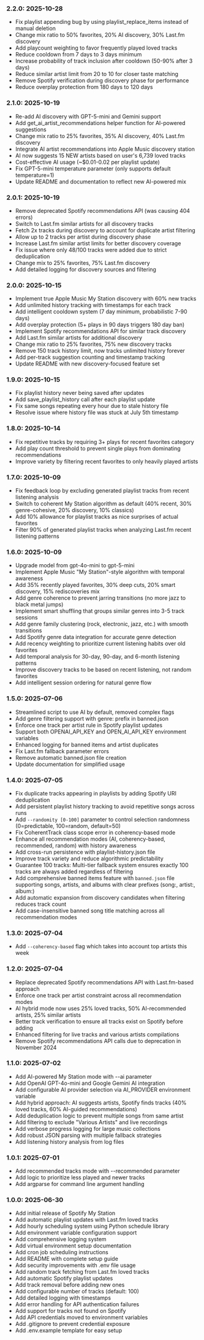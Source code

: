 ### 2.2.0: 2025-10-28

* Fix playlist appending bug by using playlist_replace_items instead of manual deletion
* Change mix ratio to 50% favorites, 20% AI discovery, 30% Last.fm discovery
* Add playcount weighting to favor frequently played loved tracks
* Reduce cooldown from 7 days to 3 days minimum
* Increase probability of track inclusion after cooldown (50-90% after 3 days)
* Reduce similar artist limit from 20 to 10 for closer taste matching
* Remove Spotify verification during discovery phase for performance
* Reduce overplay protection from 180 days to 120 days

### 2.1.0: 2025-10-19

* Re-add AI discovery with GPT-5-mini and Gemini support
* Add get_ai_artist_recommendations helper function for AI-powered suggestions
* Change mix ratio to 25% favorites, 35% AI discovery, 40% Last.fm discovery
* Integrate AI artist recommendations into Apple Music discovery station
* AI now suggests 15 NEW artists based on user's 6,739 loved tracks
* Cost-effective AI usage (~$0.01-0.02 per playlist update)
* Fix GPT-5-mini temperature parameter (only supports default temperature=1)
* Update README and documentation to reflect new AI-powered mix

### 2.0.1: 2025-10-19

* Remove deprecated Spotify recommendations API (was causing 404 errors)
* Switch to Last.fm similar artists for all discovery tracks
* Fetch 2x tracks during discovery to account for duplicate artist filtering
* Allow up to 2 tracks per artist during discovery phase
* Increase Last.fm similar artist limits for better discovery coverage
* Fix issue where only 48/100 tracks were added due to strict deduplication
* Change mix to 25% favorites, 75% Last.fm discovery
* Add detailed logging for discovery sources and filtering

### 2.0.0: 2025-10-15

* Implement true Apple Music My Station discovery with 60% new tracks
* Add unlimited history tracking with timestamps for each track
* Add intelligent cooldown system (7 day minimum, probabilistic 7-90 days)
* Add overplay protection (5+ plays in 90 days triggers 180 day ban)
* Implement Spotify recommendations API for similar track discovery
* Add Last.fm similar artists for additional discovery
* Change mix ratio to 25% favorites, 75% new discovery tracks
* Remove 150 track history limit, now tracks unlimited history forever
* Add per-track suggestion counting and timestamp tracking
* Update README with new discovery-focused feature set

### 1.9.0: 2025-10-15

* Fix playlist history never being saved after updates
* Add save_playlist_history call after each playlist update
* Fix same songs repeating every hour due to stale history file
* Resolve issue where history file was stuck at July 5th timestamp

### 1.8.0: 2025-10-14

* Fix repetitive tracks by requiring 3+ plays for recent favorites category
* Add play count threshold to prevent single plays from dominating recommendations
* Improve variety by filtering recent favorites to only heavily played artists

### 1.7.0: 2025-10-09

* Fix feedback loop by excluding generated playlist tracks from recent listening analysis
* Switch to coherent My Station algorithm as default (40% recent, 30% genre-cohesive, 20% discovery, 10% classics)
* Add 10% allowance for playlist tracks as nice surprises of actual favorites
* Filter 90% of generated playlist tracks when analyzing Last.fm recent listening patterns

### 1.6.0: 2025-10-09

* Upgrade model from gpt-4o-mini to gpt-5-mini
* Implement Apple Music "My Station"-style algorithm with temporal awareness
* Add 35% recently played favorites, 30% deep cuts, 20% smart discovery, 15% rediscoveries mix
* Add genre coherence to prevent jarring transitions (no more jazz to black metal jumps)
* Implement smart shuffling that groups similar genres into 3-5 track sessions
* Add genre family clustering (rock, electronic, jazz, etc.) with smooth transitions
* Add Spotify genre data integration for accurate genre detection
* Add recency weighting to prioritize current listening habits over old favorites
* Add temporal analysis for 30-day, 90-day, and 6-month listening patterns
* Improve discovery tracks to be based on recent listening, not random favorites
* Add intelligent session ordering for natural genre flow

### 1.5.0: 2025-07-06

* Streamlined script to use AI by default, removed complex flags
* Add genre filtering support with genre: prefix in banned.json 
* Enforce one track per artist rule in Spotify playlist updates
* Support both OPENAI_API_KEY and OPEN_AI_API_KEY environment variables
* Enhanced logging for banned items and artist duplicates
* Fix Last.fm fallback parameter errors
* Remove automatic banned.json file creation
* Update documentation for simplified usage

### 1.4.0: 2025-07-05

* Fix duplicate tracks appearing in playlists by adding Spotify URI deduplication
* Add persistent playlist history tracking to avoid repetitive songs across runs
* Add `--randomity [0-100]` parameter to control selection randomness (0=predictable, 100=random, default=50)
* Fix CoherentTrack class scope error in coherency-based mode
* Enhance all recommendation modes (AI, coherency-based, recommended, random) with history awareness
* Add cross-run persistence with playlist-history.json file
* Improve track variety and reduce algorithmic predictability
* Guarantee 100 tracks: Multi-tier fallback system ensures exactly 100 tracks are always added regardless of filtering
* Add comprehensive banned items feature with `banned.json` file supporting songs, artists, and albums with clear prefixes (song:, artist:, album:)
* Add automatic expansion from discovery candidates when filtering reduces track count
* Add case-insensitive banned song title matching across all recommendation modes

### 1.3.0: 2025-07-04

* Add `--coherency-based` flag which takes into account top artists this week

### 1.2.0: 2025-07-04

* Replace deprecated Spotify recommendations API with Last.fm-based approach
* Enforce one track per artist constraint across all recommendation modes
* AI hybrid mode now uses 25% loved tracks, 50% AI-recommended artists, 25% similar artists
* Better track verification to ensure all tracks exist on Spotify before adding
* Enhanced filtering for live tracks and various artists compilations
* Remove Spotify recommendations API calls due to deprecation in November 2024

### 1.1.0: 2025-07-02

* Add AI-powered My Station mode with --ai parameter
* Add OpenAI GPT-4o-mini and Google Gemini AI integration
* Add configurable AI provider selection via AI_PROVIDER environment variable
* Add hybrid approach: AI suggests artists, Spotify finds tracks (40% loved tracks, 60% AI-guided recommendations)
* Add deduplication logic to prevent multiple songs from same artist
* Add filtering to exclude "Various Artists" and live recordings
* Add verbose progress logging for large music collections
* Add robust JSON parsing with multiple fallback strategies
* Add listening history analysis from log files

### 1.0.1: 2025-07-01

* Add recommended tracks mode with --recommended parameter
* Add logic to prioritize less played and newer tracks
* Add argparse for command line argument handling

### 1.0.0: 2025-06-30

* Add initial release of Spotify My Station
* Add automatic playlist updates with Last.fm loved tracks
* Add hourly scheduling system using Python schedule library
* Add environment variable configuration support
* Add comprehensive logging system
* Add virtual environment setup documentation
* Add cron job scheduling instructions
* Add README with complete setup guide
* Add security improvements with .env file usage
* Add random track fetching from Last.fm loved tracks
* Add automatic Spotify playlist updates
* Add track removal before adding new ones
* Add configurable number of tracks (default: 100)
* Add detailed logging with timestamps
* Add error handling for API authentication failures
* Add support for tracks not found on Spotify
* Add API credentials moved to environment variables
* Add .gitignore to prevent credential exposure
* Add .env.example template for easy setup
